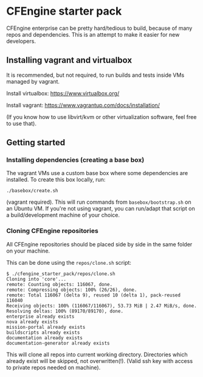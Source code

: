 # CFEngine starter pack

CFEngine enterprise can be pretty hard/tedious to build, because of many repos and dependencies.
This is an attempt to make it easier for new developers.

## Installing vagrant and virtualbox

It is recommended, but not required, to run builds and tests inside VMs managed by vagrant.

Install virtualbox:
https://www.virtualbox.org/

Install vagrant:
https://www.vagrantup.com/docs/installation/

(If you know how to use libvirt/kvm or other virtualization software, feel free to use that).

## Getting started

### Installing dependencies (creating a base box)

The vagrant VMs use a custom base box where some dependencies are installed.
To create this box locally, run:
```
./basebox/create.sh
```
(vagrant required).
This will run commands from `basebox/bootstrap.sh` on an Ubuntu VM. 
If you're not using vagrant, you can run/adapt that script on a build/development machine of your choice.

### Cloning CFEngine repositories

All CFEngine repositories should be placed side by side in the same folder on your machine.

This can be done using the `repos/clone.sh` script:
```
$ ./cfengine_starter_pack/repos/clone.sh 
Cloning into 'core'...
remote: Counting objects: 116067, done.
remote: Compressing objects: 100% (26/26), done.
remote: Total 116067 (delta 9), reused 10 (delta 1), pack-reused 116040
Receiving objects: 100% (116067/116067), 53.73 MiB | 2.47 MiB/s, done.
Resolving deltas: 100% (89170/89170), done.
enterprise already exists
nova already exists
mission-portal already exists
buildscripts already exists
documentation already exists
documentation-generator already exists
```
This will clone all repos into current working directory.
Directories which already exist will be skipped, not overwritten(!).
(Valid ssh key with access to private repos needed on machine).
